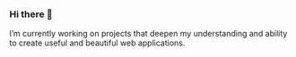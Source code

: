 ### Hi there 👋

 I’m currently working on projects that deepen my understanding and ability to create useful and beautiful web applications.
